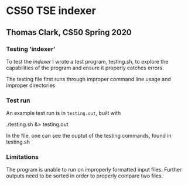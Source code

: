 # CS50 TSE indexer

## Thomas Clark, CS50 Spring 2020

### Testing 'indexer'

To test the *indexer* I wrote a test program, testing.sh, to explore the capabilities of the program and ensure it properly catches errors.

The testing file first runs through improper command line usage and improper directories

### Test run

An example test run is in `testing.out`, built with

./testing.sh &> testing.out

In the file, one can see the ouptut of the testing commands, found in testing.sh

### Limitations

The program is unable to run on improperly formatted input files. Further outputs need to be sorted in order to properly compare two files.
